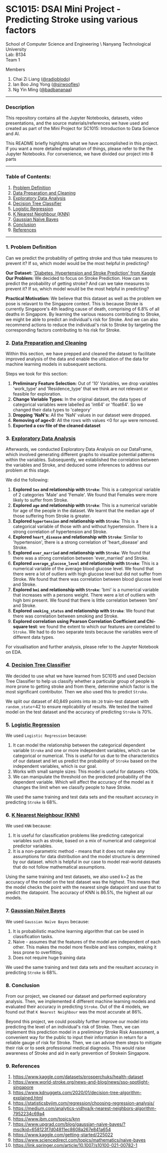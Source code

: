 # SC1015: DSAI Mini Project - Predicting Stroke using various factors

School of Computer Science and Engineering \ 
Nanyang Technological University \
Lab: B134 \
Team 1 

Members 
  1. Chai Zi Liang ([@radioblodo](https://github.com/radioblodo))
  2. Ian Boo Jing Yong ([@sirwoofles](https://github.com/sirwoofles))
  3. Ng Yin Ming ([@badbananaa](https://github.com/badbananaa))
 
---
### Description
This repository contains all the Jupyter Notebooks, datasets, video presentations, and the source materials/references we have used and created as part of the Mini Project for SC1015: Introduction to Data Science and AI.

This README briefly highlights what we have accomplished in this project. If you want a more detailed explanation of things, please refer to the the Jupyter Notebooks. For convenience, we have divided our project into 8 parts

---
### Table of Contents:
1. [Problem Definition](#1-Problem-Definition)
2. [Data Preparation and Cleaning](#2-Data-Preparation-and-Cleaning)
3. [Exploratory Data Analysis](#3-Exploratory-Data-Analysis)
4. [Decision Tree Classifier](#4-Decision-Tree-Classifier)
5. [Logistic Regression](#5-Logistic-Regression)
6. [K Nearest Neighbour (KNN)](#6-K-Nearest-Neighbour-(KNN))
7. [Gaussian Naïve Bayes](#7-Gaussian-Naïve-Bayes)
8. [Conclusion](#8-Conclusion)
9. [References](#9-References)
---
### 1. Problem Definition
Can we predict the probability of getting stroke and thus take measures to prevent it? If so, which model would be the most helpful in predicting?

**Our Dataset:** ['Diabetes, Hypertension and Stroke Prediction' from Kaggle](https://www.kaggle.com/datasets/prosperchuks/health-dataset) \
**Our Problem:** We decided to focus on Stroke Prediction. How can we predict the probability of getting stroke? And can we take measures to prevent it? If so, which model would be the most helpful in predicting?

**Practical Motivation:** We believe that this dataset as well as the problem we pose is relavant to the Singapore context. This is because Stroke is currently Singapore's 4th leading cause of death, comprising of 6.8% of all deaths in Singapore. By learning the various reasons contributing to Stroke, we might be able to predict an individual's risk for Stroke. And we can also recommend actions to reduce the individual's risk to Stroke by targeting the corresponding factors contributing to his risk for Stroke.

### 2. [Data Preparation and Cleaning](https://github.com/radioblodo/SC1015/blob/main/Data_Cleaning.ipynb) 
Within this section, we have prepped and cleaned the dataset to facilitate improved analysis of the data and enable the utilization of the data for machine learning models in subsequent sections.

Steps we took for this section:
1. **Preliminary Feature Selection:** Out of '10' Variables, we drop variables 'work_type' and 'Residence_type' that we think are not relevant or feasible for exploration. 
2. **Change Variable Types:** In the original dataset, the data types of categorical variables were labelled as 'int64' or 'float64'. So we changed their data types to 'category'
3. **Dropping 'NaN's:** All the 'NaN' values in our dataset were dropped.
4. **Removing of age<0:** All the rows with values <0 for `age` were removed.
5. **Exported a csv file of the cleaned dataset**

### 3. [Exploratory Data Analysis](https://github.com/radioblodo/SC1015/blob/main/Exploratory_Data_Analysis.ipynb) 
Afterwards, we conducted Exploratory Data Analysis on our DataFrame, which involved generating different graphs to visualize potential patterns within the variables. Subsequently, we established the correlation between the variables and Stroke, and deduced some inferences to address our problem at this stage.

We did the following:
1. **Explored `Sex` and relationship with `Stroke`**: This is a categorical variable of 2 categories 'Male' and 'Female'. We found that Females were more likely to suffer from Stroke.
2. **Explored `age` and relationship with `Stroke`**: This is a numerical variable for age of the people in the dataset. We learnt that the median age of those suffering from Stroke is greater.
3. **Explored `hypertension` and relationship with `Stroke`**: This is a categorical variable of those with and without hypertension. There is a strong correlation of hypertension and Stroke.
4. **Explored `heart_disease` and relationship with `Stroke`**: Similar to 'hypertension', there is a strong correlation of 'heart_disease' and Stroke.
5. **Explored `ever_married` and relationship with `Stroke`**: We found that there was a strong correlation between 'ever_married' and Stroke.
6. **Explored `average_glucose_level` and relationship with `Stroke`**: This is a numerical variable of the average blood glucose level. We found that there were a lot of outliers with high glucose level but did not suffer from Stroke. We found that there was correlation between blood glucose level and Stroke.
7. **Explored `bmi` and relationship with `Stroke`**: 'bmi' is a numerical variable that increases with a persons weight. There were a lot of outliers with high bmi present. We found that there is little correlation between 'bmi' and Stroke.
8. **Explored `smoking_status` and relationship with `Stroke`**: We found that there was correlation between smoking and Stroke.
9. **Explored correlation using Pearson Correlation Coefficient and Chi-square test**: we found the extent to which our features are correlated to `Stroke`. We had to do two separate tests because the variables were of different data types.

For visualisation and further analysis, please refer to the Jupyter Notebook on EDA.

### 4. [Decision Tree Classifier](https://github.com/radioblodo/SC1015/blob/main/Decision_Tree_Classifier.ipynb) 
We decided to use what we have learned from SC1015 and used Decision Tree Classifier to help us classify whether a particular group of people is more prone to getting stroke and from there, determine which factor is the most significant contributor. Then we also used this to predict `Stroke`.

We split our dataset of 40,849 points into `80:20` train-test dataset with `random_state`=42 to ensure replicability of results. We tested the trained model on the test dataset and the accuracy of predicting `Stroke` is 70%.

### 5. [Logistic Regression](https://github.com/radioblodo/SC1015/blob/main/Logistic_Regression_Model.ipynb)
We used `Logistic Regression` because:
1. It can model the relationship between the categorical dependent variable `Stroke` and one or more independent variables, which can be categorical or numerical. This is useful for us due to the characteristics of our dataset and let us predict the probability of `Stroke` based on the independent variables, which is our goal.
2. Works with small sample sizes: This model is useful for datasets <100k. 
3. We can manipulate the threshold on the predicted probability of the dependent variable. Which will affect the accuracy of the model as it changes the limit when we classify people to have Stroke.

We used the same training and test data sets and the resultant accuracy in predicting `Stroke` is 68%.

### 6. [K Nearest Neighbour (KNN)](https://github.com/radioblodo/SC1015/blob/main/K-Nearest_Neighbour.ipynb)
We used `KNN` because:
1. It is useful for classification problems like predicting categorical variables such as stroke, based on a mix of numerical and categorical predictor variables.
2. It is a non-parametric method - means that it does not make any assumptions for data distribution and the model structure is determined by our dataset. which is helpful in our case to model real-world datasets that do not follow mathematical assumptions.

Using the same training and test datasets, we also used k=2 as the accuracy of the model on the test dataset was the highest. This means that the model checks the point with the nearest single datapoint and use that to predict the datapoint. The accuracy of KNN is 86.5%, the highest all our models.

### 7. [Gaussian Naïve Bayes](https://github.com/radioblodo/SC1015/blob/main/Gaussian_Naive_Bayes.ipynb)
We used `Gaussian Naïve Bayes` because:
1.  It is probabilistic machine learning algorithm that can be used in classification tasks.
2.  Naive - assumes that the features of the model are independent of each other. This makes the model more flexible and less complex, making it less prone to overfitting.
3.  Does not require huge training data

We used the same training and test data sets and the resultant accuracy in predicting `Stroke` is 68%.

### 8. Conclusion
From our project, we cleaned our dataset and performed exploratory analysis. Then, we implemented 4 different machine learning models and evaluated their accuracy in predicting `Stroke`. Out of the 4 models, we found out that `K Nearest Neighbour` was the most accurate at 86%.

Beyond this project, we could possibly further improve our model into predicting the level of an individual's risk of Stroke. Then, we can implement this prediction model in a preliminary Stroke Risk Assessment, a convenient way for the public to input their information in return for a reliable gauge of risk for Stroke. Then, we can advise them steps to mitigate their risk or to seek professional medical diagnosis. This would raise awareness of Stroke and aid in early prevention of Strokein Singapore.

### 9. References
1. https://www.kaggle.com/datasets/prosperchuks/health-dataset
2. https://www.world-stroke.org/news-and-blog/news/sso-spotlight-singapore
3. https://www.kdnuggets.com/2020/01/decision-tree-algorithm-explained.html
4. https://statisticsbyjim.com/regression/choosing-regression-analysis/
5. https://medium.com/analytics-vidhya/k-nearest-neighbors-algorithm-7952234c69a4 
6. https://www.ibm.com/topics/knn 
7. https://www.upgrad.com/blog/gaussian-naive-bayes/?msclkid=658123f7d04811ec8608a267e841a654 
8. https://www.kaggle.com/getting-started/225022
9. https://www.sciencedirect.com/topics/mathematics/naive-bayes
10. https://link.springer.com/article/10.1007/s10100-021-00782-1
